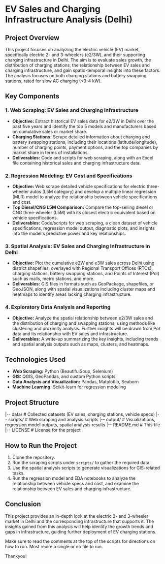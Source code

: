 # EV Sales and Charging Infrastructure Analysis (Delhi)

## Project Overview
This project focuses on analyzing the electric vehicle (EV) market, specifically electric 2- and 3-wheelers (e2/3W), and their supporting charging infrastructure in Delhi. The aim is to evaluate sales growth, the distribution of charging stations, the relationship between EV sales and charging infrastructure, and gain spatio-temporal insights into these factors. The analysis focuses on both charging stations and battery swapping stations, rated for slow AC charging (<3-4 kW).

## Key Components

### 1. Web Scraping: EV Sales and Charging Infrastructure
- **Objective:** Extract historical EV sales data for e2/3W in Delhi over the past five years and identify the top 5 models and manufacturers based on cumulative sales or market share.
- **Charging Stations:** Scrape detailed information about charging and battery swapping stations, including their locations (latitude/longitude), number of charging points, payment options, and the top companies by market share in terms of installations.
- **Deliverables:** Code and scripts for web scraping, along with an Excel file containing historical sales and charging infrastructure data.

### 2. Regression Modeling: EV Cost and Specifications
- **Objective:** Web scrape detailed vehicle specifications for electric three-wheeler autos (L5M category) and develop a multiple linear regression (MLR) model to analyze the relationship between vehicle specifications and cost.
- **Top Diesel/CNG L5M Comparison:** Compare the top-selling diesel or CNG three-wheeler (L5M) with its closest electric equivalent based on vehicle specifications.
- **Deliverables:** Code/scripts for web scraping, a clean dataset of vehicle specifications, regression model output, diagnostic plots, and insights into the model's predictive power and key relationships.

### 3. Spatial Analysis: EV Sales and Charging Infrastructure in Delhi
- **Objective:** Plot the cumulative e2W and e3W sales across Delhi using district shapefiles, overlayed with Regional Transport Offices (RTOs), charging stations, battery swapping stations, and Points of Interest (PoI) such as malls, metro stations, and more.
- **Deliverables:** GIS files in formats such as GeoPackage, shapefiles, or GeoJSON, along with spatial visualizations including cluster maps and heatmaps to identify areas lacking charging infrastructure.

### 4. Exploratory Data Analysis and Reporting
- **Objective:** Analyze the spatial relationship between e2/3W sales and the distribution of charging and swapping stations, using methods like clustering and proximity analysis. Further insights will be drawn from PoI data and its relationship with EV sales and infrastructure.
- **Deliverables:** A write-up summarizing the key insights, including trends and spatial analysis outputs such as maps, clusters, and heatmaps.

## Technologies Used
- **Web Scraping:** Python (BeautifulSoup, Selenium)
- **GIS:** QGIS, GeoPandas, and custom Python scripts
- **Data Analysis and Visualization:** Pandas, Matplotlib, Seaborn
- **Machine Learning:** Scikit-learn for regression modeling

## Project Structure
|-- data/ # Collected datasets (EV sales, charging stations, vehicle specs) |-- scripts/ # Web scraping and analysis scripts |-- output/ # Visualizations, regression model outputs, spatial analysis results |-- README.md # This file |-- LICENSE # License for the project


## How to Run the Project
1. Clone the repository.
2. Run the scraping scripts under `scripts/` to gather the required data.
3. Use the spatial analysis scripts to generate visualizations for GIS-related tasks.
4. Run the regression model and EDA notebooks to analyze the relationship between vehicle specs and cost, and examine the relationship between EV sales and charging infrastructure.

## Conclusion
This project provides an in-depth look at the electric 2- and 3-wheeler market in Delhi and the corresponding infrastructure that supports it. The insights gained from this analysis will help identify the growth trends and gaps in infrastructure, guiding further deployment of EV charging stations.

Make sure to read the comments at the top of the scripts for directions on how to run. Most reuire a single or no file to run. 

Thankyou!

